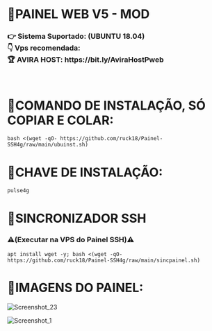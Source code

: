 # 🚀PAINEL WEB V5 - MOD

<h3><b>👉 Sistema Suportado: (UBUNTU 18.04)</br>
👇 Vps recomendada: </br>
🏆 AVIRA HOST: https://bit.ly/AviraHostPweb</b></h3>
</br>

# 🚀COMANDO DE INSTALAÇÃO, SÓ COPIAR E COLAR:
```
bash <(wget -qO- https://github.com/ruck18/Painel-SSH4g/raw/main/ubuinst.sh)
```

# 🔑CHAVE DE INSTALAÇÃO:
```
pulse4g
```

# 🔄SINCRONIZADOR SSH</br> 
<h3><b>⚠(Executar na VPS do Painel SSH)⚠</b></h3>

```
apt install wget -y; bash <(wget -qO- https://github.com/ruck18/Painel-SSH4g/raw/main/sincpainel.sh)
```

# 🚀IMAGENS DO PAINEL:

![Screenshot_23](https://i.postimg.cc/4xsFzxJD/Screenshot-1.png)

![Screenshot_1](https://i.postimg.cc/R08RbSBV/Screenshot-2.png)




